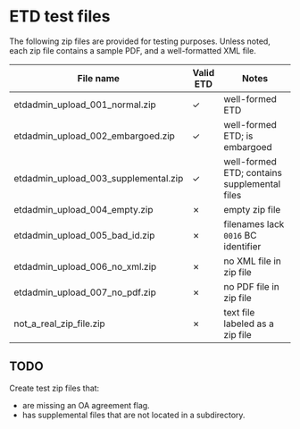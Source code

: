 # ETD test files

The following zip files are provided for testing purposes. Unless noted, each zip file contains a sample PDF, and a well-formatted XML file.

| File name                            | Valid ETD   | Notes |
| ------------------------------------ | ------------|-------|
| etdadmin_upload_001_normal.zip       | ✓           | well-formed ETD |
| etdadmin_upload_002_embargoed.zip    | ✓           | well-formed ETD; is embargoed |
| etdadmin_upload_003_supplemental.zip | ✓           | well-formed ETD; contains supplemental files |
| etdadmin_upload_004_empty.zip        | ✗           | empty zip file |
| etdadmin_upload_005_bad_id.zip       | ✗           | filenames lack `0016` BC identifier |
| etdadmin_upload_006_no_xml.zip       | ✗           | no XML file in zip file |
| etdadmin_upload_007_no_pdf.zip       | ✗           | no PDF file in zip file |
| not_a_real_zip_file.zip              | ✗           | text file labeled as a zip file |

## TODO

Create test zip files that:
* are missing an OA agreement flag.
* has supplemental files that are not located in a subdirectory.